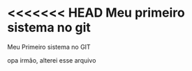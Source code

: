 <<<<<<< HEAD
Meu primeiro sistema no git
==============================
Meu Primeiro sistema no GIT

opa irmão, alterei esse arquivo
